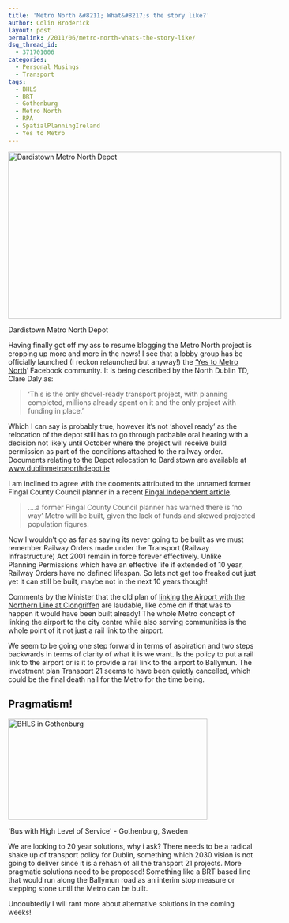 ```yaml
---
title: 'Metro North &#8211; What&#8217;s the story like?'
author: Colin Broderick
layout: post
permalink: /2011/06/metro-north-whats-the-story-like/
dsq_thread_id:
  - 371701006
categories:
  - Personal Musings
  - Transport
tags:
  - BHLS
  - BRT
  - Gothenburg
  - Metro North
  - RPA
  - SpatialPlanningIreland
  - Yes to Metro
---
```

<p style="text-align: center;">
  <div id="attachment_1455" class="wp-caption aligncenter" style="width: 563px">
    <a href="{{site.baseurl}}/wp-content/uploads/2011/06/OverallSite_Blog.jpg"><img class="size-large wp-image-1455  " title="Dardistown Metro North Depot" src="{{site.baseurl}}/wp-content/uploads/2011/06/OverallSite_Blog-1024x626.jpg" alt="Dardistown Metro North Depot" width="553" height="338" /></a><p class="wp-caption-text">
      Dardistown Metro North Depot
    </p>
  </div>
  
  <p>
    Having finally got off my ass to resume blogging the Metro North project is cropping up more and more in the news! I see that a lobby group has be officially launched (I reckon relaunched but anyway!) the <a title="Yes to Metro - Facebook" href="http://www.facebook.com/pages/Yes-to-metro-north/170835799625749">&#8216;Yes to Metro North</a>&#8216; Facebook community. It is being described by the North Dublin TD, Clare Daly as:
  </p>
  
  <blockquote>
    <p>
      &#8216;This is the only shovel-ready transport project, with planning completed, millions already spent on it and the only project with funding in place.&#8217;
    </p>
  </blockquote>
  
  <p>
    Which I can say is probably true, however it&#8217;s not &#8216;shovel ready&#8217; as the relocation of the depot still has to go through probable oral hearing with a decision not likely until October where the project will receive build permission as part of the conditions attached to the railway order. Documents relating to the Depot relocation to Dardistown are available at <a href="http://www.dublinmetronorthdepot.ie/">www.dublinmetronorthdepot.ie</a>
  </p>
  
  <p>
    I am inclined to agree with the cooments attributed to the unnamed former Fingal County Council planner in a recent <a href="http://www.fingal-independent.ie/news/campaign-to-save-metro-unveiled-2661994.html">Fingal Independent article</a>.
  </p>
  
  <blockquote>
    <p>
      &#8230;.a former Fingal County Council planner has warned there is &#8216;no way&#8217; Metro will be built, given the lack of funds and skewed projected population figures.
    </p>
  </blockquote>
  
  <p>
    Now I wouldn&#8217;t go as far as saying its never going to be built as we must remember Railway Orders made under the Transport (Railway Infrastructure) Act 2001 remain in force forever effectively. Unlike Planning Permissions which have an effective life if extended of 10 year, Railway Orders have no defined lifespan. So lets not get too freaked out just yet it can still be built, maybe not in the next 10 years though!
  </p>
  
  <p>
    Comments by the Minister that the old plan of <a href="http://www.independent.ie/national-news/dart-airport-plan-on-track-as-metro-north-hits-the-buffers-2635349.html">linking the Airport with the Northern Line at Clongriffen</a> are laudable, like come on if that was to happen it would have been built already! The whole Metro concept of linking the airport to the city centre while also serving communities is the whole point of it not just a rail link to the airport.
  </p>
  
  <p>
    We seem to be going one step forward in terms of aspiration and two steps backwards in terms of clarity of what it is we want. Is the policy to put a rail link to the airport or is it to provide a rail link to the airport to Ballymun. The investment plan Transport 21 seems to have been quietly cancelled, which could be the final death nail for the Metro for the time being.
  </p>
  
  <h2>
    Pragmatism!
  </h2>
  
  <div class="wp-caption alignnone" style="width: 413px">
    <a href="http://www.bhls.eu/-Sweden,98-"><img title="BHLS in Gothenburg" src="http://www.bhls.eu/IMG/jpg/Bus_at_stop_N_Riverside_Gothenburg-2.jpg" alt="BHLS in Gothenburg" width="403" height="205" /></a><p class="wp-caption-text">
      'Bus with High Level of Service' - Gothenburg, Sweden
    </p>
  </div>
  
  <p>
    We are looking to 20 year solutions, why i ask? There needs to be a radical shake up of transport policy for Dublin, something which 2030 vision is not going to deliver since it is a rehash of all the transport 21 projects. More pragmatic solutions need to be proposed! Something like a BRT based line that would run along the Ballymun road as an interim stop measure or stepping stone until the Metro can be built.
  </p>
  
  <p>
    Undoubtedly I will rant more about alternative solutions in the coming weeks!
  </p>
  
  <p>
    <span class='st_twitter_vcount' st_title='Metro North &#8211; What&#8217;s the story like?' st_url='{{site.baseurl}}/2011/06/metro-north-whats-the-story-like/' displayText='share'></span><span class='st_fblike_vcount' st_title='Metro North &#8211; What&#8217;s the story like?' st_url='{{site.baseurl}}/2011/06/metro-north-whats-the-story-like/' displayText='share'></span><span class='st_plusone_vcount' st_title='Metro North &#8211; What&#8217;s the story like?' st_url='{{site.baseurl}}/2011/06/metro-north-whats-the-story-like/' displayText='share'></span><span class='st_sharethis_vcount' st_title='Metro North &#8211; What&#8217;s the story like?' st_url='{{site.baseurl}}/2011/06/metro-north-whats-the-story-like/' displayText='share'></span>
  </p>